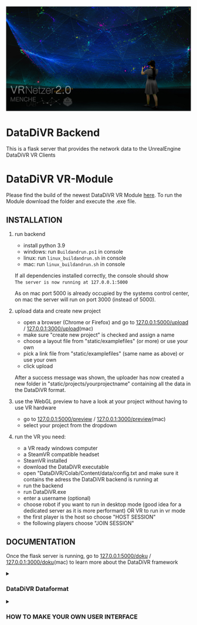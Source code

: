 ![Alt text](static/css/images/splash.jpg?raw=true "Title")

# DataDiVR Backend

This is a flask server that provides the network data to the UnrealEngine DataDiVR VR Clients

# DataDiVR VR-Module 

Please find the build of the newest DataDiVR VR Module <a style="font-size:14px" href="https://ucloud.univie.ac.at/index.php/s/kUNbOhrn8Bsl50d" target="_blank">here</a>.
To run the Module download the folder and execute the .exe file. 

## INSTALLATION

1. run backend

   - install python 3.9
   - windows: run `Buildandrun.ps1` in console
   - linux: run `linux_buildandrun.sh` in console
   - mac: run `linux_buildandrun.sh` in console

   If all dependencies installed correctly, the console should show </br>
   `The server is now running at 127.0.0.1:5000`

   As on mac port 5000 is already occupied by the systems control center, on mac the server will run on port 3000 (instead of 5000).

2. upload data and create new project

   - open a browser (Chrome or Firefox) and go to [127.0.0.1:5000/upload](http://127.0.0.1:5000/upload) / [127.0.0.1:3000/upload](http://127.0.0.1:3000/upload)(mac)
   - make sure "create new project" is checked and assign a name
   - choose a layout file from "static/examplefiles" (or more) or use your own
   - pick a link file from "static/examplefiles" (same name as above) or use your own
   - click upload

   After a success message was shown, the uploader has now created a new folder in "static/projects/yourprojectname" containing all the data in the DataDiVR format.

3. use the WebGL preview to have a look at your project without having to use VR hardware

   - go to [127.0.0.1:5000/preview](http://127.0.0.1:5000/preview) / [127.0.0.1:3000/preview](http://127.0.0.1:3000/preview)(mac)
   - select your project from the dropdown

4. run the VR
   you need:
   - a VR ready windows computer
   - a SteamVR compatible headset
   - SteamVR installed
   - download the DataDiVR executable
   - open "DataDiVR/Colab/Content/data/config.txt and make sure it contains the adress the DataDiVR backend is running at
   - run the backend
   - run DataDiVR.exe
   - enter a username (optional)
   - choose robot if you want to run in desktop mode (good idea for a dedicated server as it is more performant) OR VR to run in vr mode
   - the first player is the host so choose "HOST SESSION"
   - the following players choose "JOIN SESSION"

## DOCUMENTATION

Once the flask server is running, go to [127.0.0.1:5000/doku](http://127.0.0.1:5000/doku) / [127.0.0.1:3000/doku](http://127.0.0.1:3000/doku)(mac) to learn more about the DataDiVR framework

<details>
  <summary><h3> DataDiVR Dataformat</h3></summary>
    
The DataDiVR_WebApp acts as a multiplayer gameserver for one or more VR clients.
Its purpose is to serve the connected players with big network datasets - as quickly as possible.
That is the reason why most properties are stored (and transmitted over the network) as images.

Every folder in "static/projects/ contains 3 JSON files (check out the file dataframeTemplate.json for the exact structure)
as well as 5 subfolders containing textures

- static/projects/projectname/
   - nodes.json
   - links.json
   - pfile.json
   - pdata.json
  - layouts
      - layout01XYZ.bmp
      - layout02XYZ.bmp
  - layoutsl
      - layoutl01XYZ.bmp
      - layoutl02XYZ.bmp
  - layoutsRGB
      - layout01RGB.png
      - layout02RGB.png
  - links
      - links.bmp
  - linksRGB
      - linksRGB.png

layouts + layoutsl -> Node Positions

this needs a little explaining:
Think of a texture as a dataset of the following format: [[R,G,B],[R,G,B],[R,G,B],..] 
where every [R,G,B] is a pixel.
This can be used to store a location (X->R Y->G Z->B) per pixel.
Because a .bmp only has 8 bit depth we need a second texture to get a resolution of 65536 per axis. this is where "layoutsl" comes into play.
NOTE: node positions need to be in a 0 - 1 range (!), the conversion works like this:

floor(x _ 256) -> layouts
floor(x _ 65536 % 256) -> layoutsl

This means, that the available space is not unlimited, so when nodes are closer than 1/65536 units they will snap together.

</details>

<details>
<summary><h3>HOW TO MAKE YOUR OWN USER INTERFACE</h3></summary>
The User Interfaces for the DataDiVR are realized with html and js and are rendered in the UnrealEngine in-game webbrowser, which is Chromium. Data is passed between the flask server and the html clients in JSON format. The html pages also act as a middleman between the UnrealEngine VR Module and the flask server.
Here is a series of examples that explain in detail how to create your own user interfaces.
(you have to run the flask server locally to see those pages)

go to [127.0.0.1:5000/doku](http://127.0.0.1:5000/doku) / [127.0.0.1:3000/doku](http://127.0.0.1:3000/doku)(mac)

</details>


<br><br>

